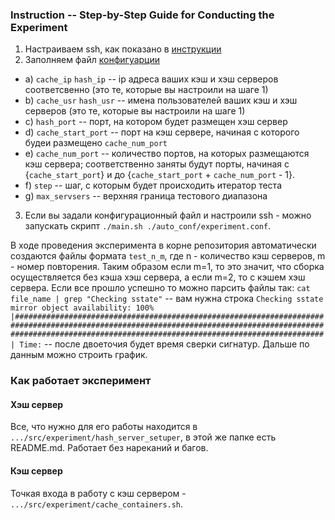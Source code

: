 ### Instruction -- Step-by-Step Guide for Conducting the Experiment
1) Настраиваем ssh, как показано в [инструкции](/wiki/yocto_cache/ssh_connection.md)
2) Заполняем файл [конфигуарции](src/setup_servers/auto_conf/experiment.conf)  
-  a) `cache_ip` `hash_ip` -- ip адреса ваших кэш и хэш серверов соответсвенно (это те, которые вы настроили на шаге 1)
-  b) `cache_usr` `hash_usr` -- имена пользователей ваших кэш и хэш серверов (это те, которые вы настроили на шаге 1)
-  с) `hash_port` -- порт, на котором будет размещен хэш сервер
-  d) `cache_start_port` -- порт на кэш сервере, начиная с которого будеи размещено `cache_num_port`
-  e) `cache_num_port` -- количество портов, на которых размещаются кэш сервера; соответственно заняты будут порты, начиная с {`cache_start_port`} и до {`cache_start_port` + `cache_num_port` - 1}.
-  f) `step` -- шаг, с которым будет происходить итератор теста
-  g) `max_servsers` -- верхняя граница тестового диапазона

3) Если вы задали конфигурационный файл и настроили ssh - можно запускать скрипт `./main.sh ./auto_conf/experiment.conf`.

В ходе проведения эксперимента в корне репозитория автоматически создаются файлы формата `test_n_m`, где n - количество кэш серверов, m - номер повторения. Таким образом если m=1, то это значит, что сборка осуществляется без кэша хэш сервера, а если m=2, то с кэшем хэш сервера.
Если все прошло успешно то можно парсить файлы так: `cat file_name | grep "Checking sstate"` -- вам нужна строка `Checking sstate mirror object availability: 100% |#################################################################################################################################################################################################################| Time:` -- после двоеточия будет время сверки сигнатур. Дальше по данным можно строить график.

### Как работает эксперимент
#### Хэш сервер
Все, что нужно для его работы находится в `.../src/experiment/hash_server_setuper`, в этой же папке есть README.md. Работает без нареканий и багов.
#### Кэш сервер
Точкая входа в работу с кэш сервером - `.../src/experiment/cache_containers.sh`.

